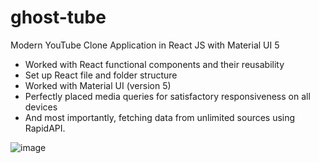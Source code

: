 # ghost-tube
Modern YouTube Clone Application in React JS with Material UI 5

- Worked with React functional components and their reusability
- Set up React file and folder structure
- Worked with Material UI (version 5)
- Perfectly placed media queries for satisfactory responsiveness on all devices
- And most importantly, fetching data from unlimited sources using RapidAPI.

![image](https://github.com/Ghostsmaw/ghost-tube/assets/25077504/39be1b54-23e5-4ada-b647-1ad8f816a805)

